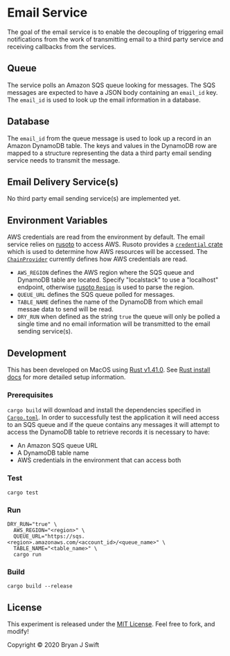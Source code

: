 # Email Service

The goal of the email service is to enable the decoupling of triggering email
notifications from the work of transmitting email to a third party service and
receiving callbacks from the services.

## Queue

The service polls an Amazon SQS queue looking for messages. The SQS messages
are expected to have a JSON body containing an `email_id` key. The `email_id`
is used to look up the email information in a database.

## Database

The `email_id` from the queue message is used to look up a record in an Amazon
DynamoDB table. The keys and values in the DynamoDB row are mapped to a
structure representing the data a third party email sending service needs to
transmit the message.

## Email Delivery Service(s)

No third party email sending service(s) are implemented yet.

## Environment Variables

AWS credentials are read from the environment by default. The email service
relies on [rusoto][rusoto] to access AWS. Rusoto provides a [`credential`
crate][credential] which is used to determine how AWS resources will be
accessed. The [`ChainProvider`][credential_chain_provider] currently defines
how AWS credentials are read.

[rusoto]: https://github.com/rusoto/rusoto
[credential]: https://crates.io/crates/rusoto_credential
[credential_chain_provider]: https://docs.rs/rusoto_credential/0.43.0/rusoto_credential/struct.ChainProvider.html

- `AWS_REGION` defines the AWS region where the SQS queue and DynamoDB table
  are located. Specify "localstack" to use a "localhost" endpoint, otherwise
  [rusoto `Region`][region] is used to parse the region.
- `QUEUE_URL` defines the SQS queue polled for messages.
- `TABLE_NAME` defines the name of the DynamoDB from which email messae data to
  send will be read.
- `DRY_RUN` when defined as the string `true` the queue will only be polled a
  single time and no email information will be transmitted to the email sending
  service(s).

[region]: https://docs.rs/rusoto_core/0.43.0/rusoto_core/enum.Region.html

## Development

This has been developed on MacOS using [Rust v1.41.0][rust-stable]. See [Rust
install docs][rust-install] for more detailed setup information.

[rust-stable]: https://www.rust-lang.org
[rust-install]: https://www.rust-lang.org/tools/install

### Prerequisites

`cargo build` will download and install the dependencies specified in
[`Cargo.toml`](Cargo.toml). In order to successfully test the application it
will need access to an SQS queue and if the queue contains any messages it will
attempt to access the DynamoDB table to retrieve records it is necessary to
have:

- An Amazon SQS queue URL
- A DynamoDB table name
- AWS credentials in the environment that can access both

### Test

```shell
cargo test
```

### Run

```
DRY_RUN="true" \
  AWS_REGION="<region>" \
  QUEUE_URL="https://sqs.<region>.amazonaws.com/<account_id>/<queue_name>" \
  TABLE_NAME="<table_name>" \
  cargo run
```

### Build

```shell
cargo build --release
```

## License

This experiment is released under the [MIT License](LICENSE). Feel free to
fork, and modify!

Copyright © 2020 Bryan J Swift
